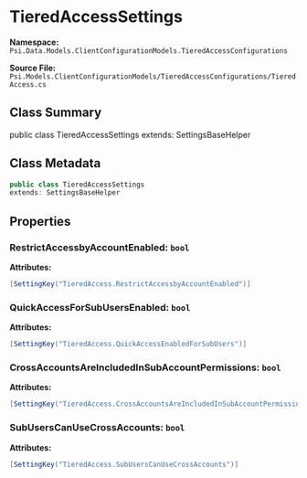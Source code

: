 # TieredAccessSettings

**Namespace:** `Psi.Data.Models.ClientConfigurationModels.TieredAccessConfigurations`

**Source File:** `Psi.Models.ClientConfigurationModels/TieredAccessConfigurations/TieredAccess.cs`

## Class Summary

public class TieredAccessSettings
extends: SettingsBaseHelper

## Class Metadata

```typescript
public class TieredAccessSettings
extends: SettingsBaseHelper
```

## Properties

### RestrictAccessbyAccountEnabled: `bool`

**Attributes:**
```csharp
[SettingKey("TieredAccess.RestrictAccessbyAccountEnabled")]
```

### QuickAccessForSubUsersEnabled: `bool`

**Attributes:**
```csharp
[SettingKey("TieredAccess.QuickAccessEnabledForSubUsers")]
```

### CrossAccountsAreIncludedInSubAccountPermissions: `bool`



**Attributes:**
```csharp
[SettingKey("TieredAccess.CrossAccountsAreIncludedInSubAccountPermissions")]
```

### SubUsersCanUseCrossAccounts: `bool`



**Attributes:**
```csharp
[SettingKey("TieredAccess.SubUsersCanUseCrossAccounts")]
```
